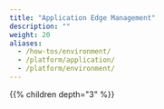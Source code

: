```yaml
---
title: "Application Edge Management"
description: ""
weight: 20
aliases:
  - /how-tos/environment/
  - /platform/application/
  - /platform/environment/
---
```


{{% children depth="3" %}}
